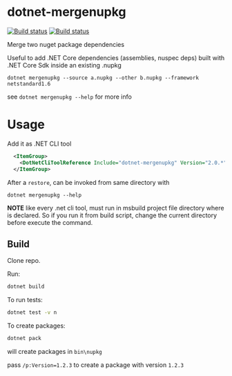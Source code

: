 # dotnet-mergenupkg

[![Build status](https://ci.appveyor.com/api/projects/status/nrms1e19gmcl2rty?svg=true)](https://ci.appveyor.com/project/enricosada/dotnet-mergenupkg)
[![Build status](https://travis-ci.org/enricosada/dotnet-mergenupkg.svg)](https://travis-ci.org/enricosada/dotnet-mergenupkg)

Merge two nuget package dependencies

Useful to add .NET Core dependencies (assemblies, nuspec deps) built with .NET Core Sdk inside 
an existing .nupkg

```
dotnet mergenupkg --source a.nupkg --other b.nupkg --framework netstandard1.6
```

see `dotnet mergenupkg --help` for more info

# Usage

Add it as .NET CLI tool

```xml
  <ItemGroup>
    <DotNetCliToolReference Include="dotnet-mergenupkg" Version="2.0.*" />
  </ItemGroup>
```

After a `restore`, can be invoked from same directory with

```
dotnet mergenupkg --help
```

**NOTE** like every .net cli tool, must run in msbuild project file directory where is declared.
So if you run it from build script, change the current directory before execute the command.



## Build

Clone repo.

Run:

```bash
dotnet build
```

To run tests:

```bash
dotnet test -v n
```

To create packages:

```bash
dotnet pack
```

will create packages in `bin\nupkg`

pass `/p:Version=1.2.3` to create a package with version `1.2.3`
